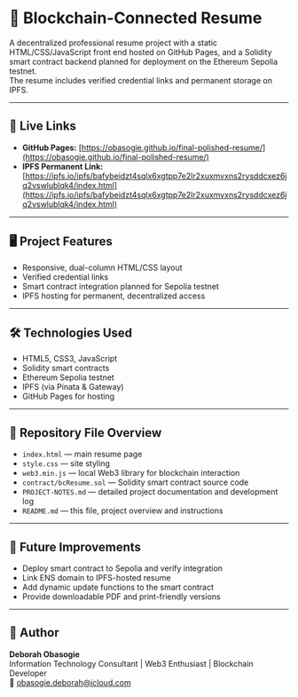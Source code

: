 # 📄 Blockchain-Connected Resume

A decentralized professional resume project with a static HTML/CSS/JavaScript front end hosted on GitHub Pages, and a Solidity smart contract backend planned for deployment on the Ethereum Sepolia testnet.  
The resume includes verified credential links and permanent storage on IPFS.

---

## 🔗 Live Links
- **GitHub Pages:** [https://obasogie.github.io/final-polished-resume/](https://obasogie.github.io/final-polished-resume/)
- **IPFS Permanent Link:** [https://ipfs.io/ipfs/bafybeidzt4sqlx6xgtpp7e2lr2xuxmvxns2rysddcxez6jq2vswlublqk4/index.html](https://ipfs.io/ipfs/bafybeidzt4sqlx6xgtpp7e2lr2xuxmvxns2rysddcxez6jq2vswlublqk4/index.html)

---

## 🖥️ Project Features
- Responsive, dual-column HTML/CSS layout
- Verified credential links
- Smart contract integration planned for Sepolia testnet
- IPFS hosting for permanent, decentralized access

---

## 🛠️ Technologies Used
- HTML5, CSS3, JavaScript
- Solidity smart contracts
- Ethereum Sepolia testnet
- IPFS (via Pinata & Gateway)
- GitHub Pages for hosting

---

## 📌 Repository File Overview
- `index.html` — main resume page
- `style.css` — site styling
- `web3.min.js` — local Web3 library for blockchain interaction
- `contract/bcResume.sol` — Solidity smart contract source code
- `PROJECT-NOTES.md` — detailed project documentation and development log
- `README.md` — this file, project overview and instructions

---

## 🚀 Future Improvements
- Deploy smart contract to Sepolia and verify integration
- Link ENS domain to IPFS-hosted resume
- Add dynamic update functions to the smart contract
- Provide downloadable PDF and print-friendly versions

---

## 👤 Author
**Deborah Obasogie**  
Information Technology Consultant | Web3 Enthusiast | Blockchain Developer  
📧 obasogie.deborah@icloud.com
